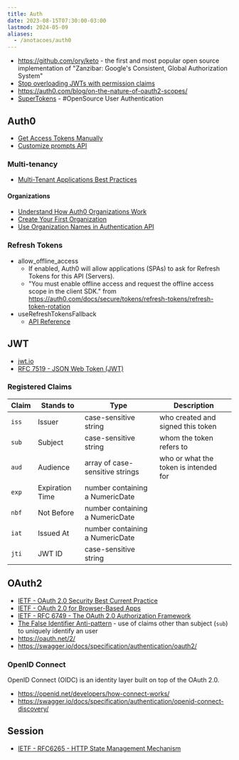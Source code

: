 ```yaml
---
title: Auth
date: 2023-08-15T07:30:00-03:00
lastmod: 2024-05-09
aliases:
  - /anotacoes/auth0
---
```

- https://github.com/ory/keto - the first and most popular open source implementation of "Zanzibar: Google's Consistent, Global Authorization System"
- [Stop overloading JWTs with permission claims](https://sdoxsee.github.io/blog/2020/01/06/stop-overloading-jwts-with-permission-claims.html)
- https://auth0.com/blog/on-the-nature-of-oauth2-scopes/
- [SuperTokens](https://supertokens.com/) - #OpenSource User Authentication


## Auth0
- [Get Access Tokens Manually](https://auth0.com/docs/secure/tokens/access-tokens/get-management-api-access-tokens-for-testing#get-access-tokens-manually)
- [Customize prompts API](https://auth0.com/docs/api/management/v2/#!/Prompts/get_prompts)

### Multi-tenancy
- [Multi-Tenant Applications Best Practices](https://auth0.com/docs/get-started/auth0-overview/create-tenants/multi-tenant-apps-best-practices)
#### Organizations
- [Understand How Auth0 Organizations Work](https://auth0.com/docs/manage-users/organizations/organizations-overview)
- [Create Your First Organization](https://auth0.com/docs/manage-users/organizations/create-first-organization)
- [Use Organization Names in Authentication API](https://auth0.com/docs/manage-users/organizations/configure-organizations/use-org-name-authentication-api)

### Refresh Tokens
- allow_offline_access
	- If enabled, Auth0 will allow applications (SPAs) to ask for Refresh Tokens for this API (Servers).
	- "You must enable offline access and request the offline access scope in the client SDK." from https://auth0.com/docs/secure/tokens/refresh-tokens/refresh-token-rotation
- useRefreshTokensFallback
	- [API Reference](https://auth0.github.io/auth0-spa-js/interfaces/Auth0ClientOptions.html#useRefreshTokensFallback)


## JWT
- [jwt.io](https://jwt.io/)
- [RFC 7519 - JSON Web Token (JWT)](https://datatracker.ietf.org/doc/html/rfc7519)

### Registered Claims
| Claim | Stands to       | Type                            | Description                           |
| ----- | --------------- | ------------------------------- | ------------------------------------- |
| `iss` | Issuer          | case-sensitive string           | who created and signed this token     |
| `sub` | Subject         | case-sensitive string           | whom the token refers to              |
| `aud` | Audience        | array of case-sensitive strings | who or what the token is intended for |
| `exp` | Expiration Time | number containing a NumericDate |                                       |
| `nbf` | Not Before      | number containing a NumericDate |                                       |
| `iat` | Issued At       | number containing a NumericDate |                                       |
| `jti` | JWT ID          | case-sensitive string           |                                       |


## OAuth2
- [IETF - OAuth 2.0 Security Best Current Practice](https://datatracker.ietf.org/doc/html/draft-ietf-oauth-security-topics)
- [IETF - OAuth 2.0 for Browser-Based Apps](https://datatracker.ietf.org/doc/draft-ietf-oauth-browser-based-apps/)
- [IETF - RFC 6749 - The OAuth 2.0 Authorization Framework](https://datatracker.ietf.org/doc/html/rfc6749)
- [The False Identifier Anti-pattern](https://techcommunity.microsoft.com/t5/microsoft-entra-blog/the-false-identifier-anti-pattern/ba-p/3846013) - use of claims other than subject (`sub`) to uniquely identify an user
- https://oauth.net/2/
- https://swagger.io/docs/specification/authentication/oauth2/

### OpenID Connect
OpenID Connect (OIDC) is an identity layer built on top of the OAuth 2.0.
- https://openid.net/developers/how-connect-works/
- https://swagger.io/docs/specification/authentication/openid-connect-discovery/


## Session
- [IETF - RFC6265 - HTTP State Management Mechanism](https://www.rfc-editor.org/rfc/rfc6265.html)
